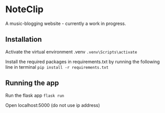 # NoteClip

A music-blogging website - currently a work in progress.

## Installation
Activate the virtual environment .venv
```.venv\Scripts\activate```

Install the required packages in requirements.txt by running the following line in terminal
```pip install -r requirements.txt```

## Running the app
Run the flask app
```flask run```

Open localhost:5000 (do not use ip address)






